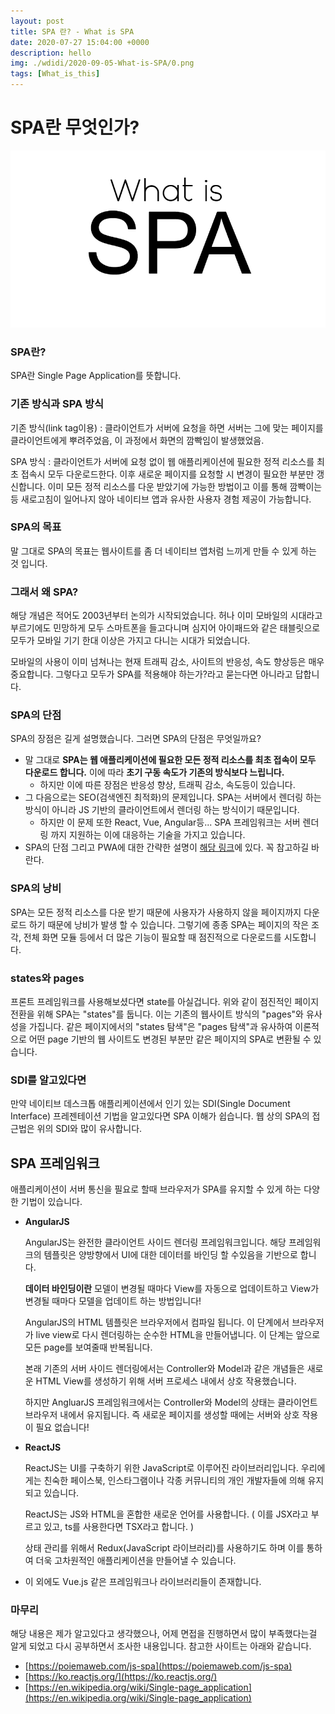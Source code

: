 ```yaml
---
layout: post
title: SPA 란? - What is SPA
date: 2020-07-27 15:04:00 +0000
description: hello
img: ./wdidi/2020-09-05-What-is-SPA/0.png
tags: [What_is_this]
---
```


# SPA란 무엇인가?

<center><img src="/assets/img/wit/2020-09-05-What-is-SPA/0.png"></center>

### SPA란?

SPA란 Single Page Application를 뜻합니다.

### 기존 방식과 SPA 방식

기존 방식(link tag이용) : 클라이언트가 서버에 요청을 하면 서버는 그에 맞는 페이지를 클라이언트에게 뿌려주었음, 이 과정에서 화면의 깜빡임이 발생했었음.

SPA 방식 : 클라이언트가 서버에 요청 없이 웹 애플리케이션에 필요한 정적 리소스를 최초 접속시 모두 다운로드한다. 이후 새로운 페이지를 요청할 시 변경이 필요한 부분만 갱신합니다. 이미 모든 정적 리소스를 다운 받았기에 가능한 방법이고 이를 통해 깜빡이는 등 새로고침이 일어나지 않아 네이티브 앱과 유사한 사용자 경험 제공이 가능합니다.

### SPA의 목표

말 그대로 SPA의 목표는 웹사이트를 좀 더 네이티브 앱처럼 느끼게 만들 수 있게 하는 것 입니다.

### 그래서 왜 SPA?

해당 개념은 적어도 2003년부터 논의가 시작되었습니다. 허나 이미 모바일의 시대라고 부르기에도 민망하게 모두 스마트폰을 들고다니며 심지어 아이패드와 같은 태블릿으로 모두가 모바일 기기 한대 이상은 가지고 다니는 시대가 되었습니다.

모바일의 사용이 이미 넘쳐나는 현재 트래픽 감소, 사이트의 반응성, 속도 향상등은 매우 중요합니다. 그렇다고 모두가 SPA를 적용해야 하는가?라고 묻는다면 아니라고 답합니다.

### SPA의 단점

SPA의 장점은 길게 설명했습니다. 그러면 SPA의 단점은 무엇일까요?

- 말 그대로 **SPA는 웹 애플리케이션에 필요한 모든 정적 리소스를 최초 접속이 모두 다운로드 합니다.** 이에 따라 **초기 구동 속도가 기존의 방식보다 느립니다.**
  - 하지만 이에 따른 장점은 반응성 향상, 트래픽 감소, 속도등이 있습니다.
- 그 다음으로는 SEO(검색엔진 최적화)의 문제입니다. SPA는 서버에서 렌더링 하는 방식이 아니라 JS 기반의 클라이언트에서 렌더링 하는 방식이기 때문입니다.
  - 하지만 이 문제 또한 React, Vue, Angular등... SPA 프레임워크는 서버 렌더링 까지 지원하는 이에 대응하는 기술을 가지고 있습니다.
- SPA의 단점 그리고 PWA에 대한 간략한 설명이 [해당 링크](https://m.mkexdev.net/374)에 있다. 꼭 참고하길 바란다.

### SPA의 낭비

SPA는 모든 정적 리소스를 다운 받기 때문에 사용자가 사용하지 않을 페이지까지 다운로드 하기 때문에 낭비가 발생 할 수 있습니다. 그렇기에 종종 SPA는 페이지의 작은 조각, 전체 화면 모듈 등에서 더 많은 기능이 필요할 때 점진적으로 다운로드를 시도합니다.

### states와 pages

프론트 프레임워크를 사용해보셨다면 state를 아실겁니다. 위와 같이 점진적인 페이지 전환을 위해 SPA는 "states"를 둡니다. 이는 기존의 웹사이트 방식의 "pages"와 유사성을 가집니다. 같은 페이지에서의 "states 탐색"은 "pages 탐색"과 유사하여 이론적으로 어떤 page 기반의 웹 사이트도 변경된 부분만 같은 페이지의 SPA로 변환될 수 있습니다.

### SDI를 알고있다면

만약 네이티브 데스크톱 애플리케이션에서 인기 있는 SDI(Single Document Interface) 프레젠테이션 기법을 알고있다면 SPA 이해가 쉽습니다. 웹 상의 SPA의 접근법은 위의 SDI와 많이 유사합니다.

## SPA 프레임워크

애플리케이션이 서버 통신을 필요로 할때 브라우저가 SPA를 유지할 수 있게 하는 다양한 기법이 있습니다.

- **AngularJS**

  AngularJS는 완전한 클라이언트 사이드 렌더링 프레임워크입니다. 해당 프레임워크의 템플릿은 양방향에서 UI에 대한 데이터를 바인딩 할 수있음을 기반으로 합니다.

  **데이터 바인딩이란** 모델이 변경될 때마다 View를 자동으로 업데이트하고 View가 변경될 때마다 모델을 업데이트 하는 방법입니다!

  AngularJS의 HTML 템플릿은 브라우저에서 컴파일 됩니다. 이 단계에서 브라우저가 live view로 다시 렌더링하는 순수한 HTML을 만들어냅니다. 이 단계는 앞으로 모든 page를 보여줄때 반복됩니다.

  본래 기존의 서버 사이드 렌더링에서는 Controller와 Model과 같은 개념들은 새로운 HTML View를 생성하기 위해 서버 프로세스 내에서 상호 작용했습니다.

  하지만 AngluarJS 프레임워크에서는 Controller와 Model의 상태는 클라이언트 브라우저 내에서 유지됩니다. 즉 새로운 페이지를 생성할 때에는 서버와 상호 작용이 필요 없습니다!

- **ReactJS**

  ReactJS는 UI를 구축하기 위한 JavaScript로 이루어진 라이브러리입니다. 우리에게는 친숙한 페이스북, 인스타그램이나 각종 커뮤니티의 개인 개발자들에 의해 유지되고 있습니다.

  ReactJS는 JS와 HTML을 혼합한 새로운 언어를 사용합니다. ( 이를 JSX라고 부르고 있고, ts를 사용한다면 TSX라고 합니다. )

  상태 관리를 위해서 Redux(JavaScript 라이브러리)를 사용하기도 하며 이를 통하여 더욱 고차원적인 애플리케이션을 만들어낼 수 있습니다.

- 이 외에도 Vue.js 같은 프레임워크나 라이브러리들이 존재합니다.

### 마무리

해당 내용은 제가 알고있다고 생각했으나, 어제 면접을 진행하면서 많이 부족했다는걸 알게 되었고 다시 공부하면서 조사한 내용입니다. 참고한 사이트는 아래와 같습니다.

- [https://poiemaweb.com/js-spa](https://poiemaweb.com/js-spa)
- [https://ko.reactjs.org/](https://ko.reactjs.org/)
- [https://en.wikipedia.org/wiki/Single-page_application](https://en.wikipedia.org/wiki/Single-page_application)

